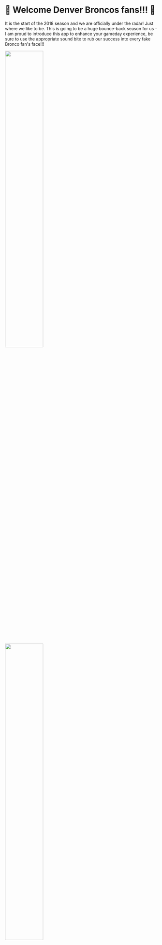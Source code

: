 # 💙 Welcome Denver Broncos fans!!! 🧡

It is the start of the 2018 season and we are officially under the radar! Just where we like to be. This is going to be a huge bounce-back season for us - I am proud to introduce this app to enhance your gameday experience, be sure to use the appropriate sound bite to rub our success into every fake Bronco fan's face!!!

<div>
  <img src="https://s3.amazonaws.com/freebiesupply/large/2x/denver-broncos-logo-transparent.png" alt="" width="50%"/>
  <img src="https://www.denverpost.com/wp-content/uploads/2016/09/broncos_panthers_014.jpg" alt="" width="50%"/>
  <img src="https://www.denverpost.com/wp-content/uploads/2016/09/broncos_panthers_009.jpg" alt="" width="50%"/>
  <img src="https://cbsdenver.files.wordpress.com/2016/09/broncos_panthers1007.jpg?w=1024&h=576&crop=1" alt="" width="50%"/>
</div>
